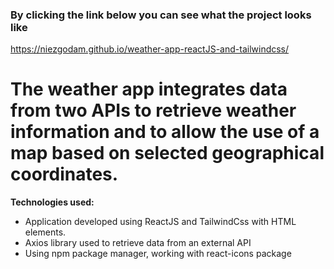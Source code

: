 ### By clicking the link below you can see what the project looks like
https://niezgodam.github.io/weather-app-reactJS-and-tailwindcss/

# The weather app integrates data from two APIs to retrieve weather information and to allow the use of a map based on selected geographical coordinates. 

**Technologies used:**

+ Application developed using ReactJS and TailwindCss with HTML elements.
+ Axios library used to retrieve data from an external API
+ Using npm package manager, working with react-icons package

